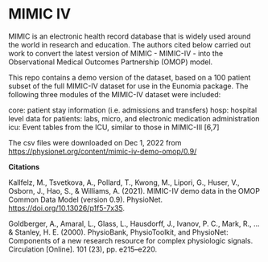 # MIMIC IV

MIMIC is an electronic health record database that is widely used around the world in research and education. 
The authors cited below carried out work to convert the latest version of MIMIC - MIMIC-IV - into the Observational Medical Outcomes Partnership (OMOP) model.

This repo contains a demo version of the dataset, based on a 100 patient subset of the full MIMIC-IV dataset for use in the Eunomia package. 
The following three modules of the MIMIC-IV dataset were included:

core: patient stay information (i.e. admissions and transfers)
hosp: hospital level data for patients: labs, micro, and electronic medication administration
icu: Event tables from the ICU, similar to those in MIMIC-III [6,7]

The csv files were downloaded on Dec 1, 2022 from https://physionet.org/content/mimic-iv-demo-omop/0.9/

**Citations**

Kallfelz, M., Tsvetkova, A., Pollard, T., Kwong, M., Lipori, G., Huser, V., Osborn, J., Hao, S., & Williams, A. (2021). MIMIC-IV demo data in the OMOP Common Data Model (version 0.9). PhysioNet. https://doi.org/10.13026/p1f5-7x35.


Goldberger, A., Amaral, L., Glass, L., Hausdorff, J., Ivanov, P. C., Mark, R., ... & Stanley, H. E. (2000). PhysioBank, PhysioToolkit, and PhysioNet: Components of a new research resource for complex physiologic signals. Circulation [Online]. 101 (23), pp. e215–e220.